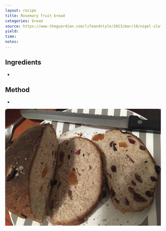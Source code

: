 ```yaml
---
layout: recipe
title: Rosemary fruit bread
categories: bread
source: https://www.theguardian.com/lifeandstyle/2013/mar/10/nigel-slater-bread-recipes
yield: 
time: 
notes: 
---
```


## Ingredients
- 

## Method
- 

![recipe-photo](/images/rosemary-fruit-bread.jpg)
